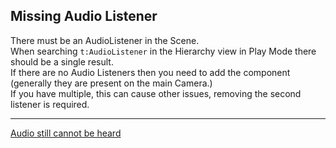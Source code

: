 ## Missing Audio Listener
There must be an AudioListener in the Scene.  
When searching `t:AudioListener` in the Hierarchy view in Play Mode there should be a single result.  
If there are no Audio Listeners then you need to add the component (generally they are present on the main Camera.)  
If you have multiple, this can cause other issues, removing the second listener is required.  

---
[Audio still cannot be heard](Audio%20Disabled.md)